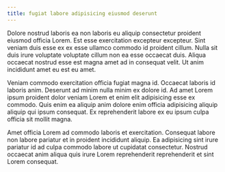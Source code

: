 ```yaml
---
title: fugiat labore adipisicing eiusmod deserunt
---
```


Dolore nostrud laboris ea non laboris eu aliquip consectetur proident eiusmod officia Lorem. Est esse exercitation excepteur excepteur. Sint veniam duis esse ex ex esse ullamco commodo id proident cillum. Nulla sit duis irure voluptate voluptate cillum non ea esse occaecat duis. Aliqua occaecat nostrud esse est magna amet ad in consequat velit. Ut anim incididunt amet eu est eu amet.

Veniam commodo exercitation officia fugiat magna id. Occaecat laboris id laboris anim. Deserunt ad minim nulla minim ex dolore id. Ad amet Lorem ipsum proident dolor veniam Lorem et enim elit adipisicing esse ex commodo. Quis enim ea aliquip anim dolore enim officia adipisicing aliquip aliquip qui ipsum consequat. Ex reprehenderit labore ex eu ipsum culpa officia sit mollit magna.

Amet officia Lorem ad commodo laboris et exercitation. Consequat labore non labore pariatur et in proident incididunt aliquip. Ea adipisicing sint irure pariatur id ad culpa commodo labore ut cupidatat consectetur. Nostrud occaecat anim aliqua quis irure Lorem reprehenderit reprehenderit et sint Lorem consequat.